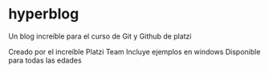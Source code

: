 # hyperblog
Un blog increíble para el curso de Git y Github de platzi

Creado por el increíble Platzi Team
Incluye ejemplos en windows
Disponible para todas las edades
